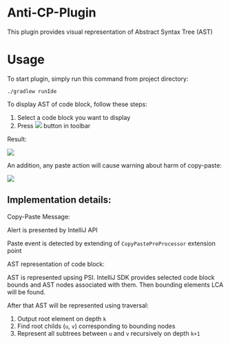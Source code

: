 # Anti-CP-Plugin
This plugin provides visual representation of Abstract Syntax Tree (AST) 

# Usage

To start plugin, simply run this command from project directory:

```./gradlew runIde```

To display AST of code block, follow these steps:

1) Select a code block you want to display
2) Press ![](icn.png) button in toolbar

Result: <br/>

![](icn2.png)

An addition, any paste action will cause warning about harm of copy-paste: <br/>

![](icn3.png)

## Implementation details:

Copy-Paste Message:

Alert is presented by IntelliJ API

Paste event is detected by extending of ```CopyPastePreProcessor``` extension point

AST representation of code block:

AST is represented upsing PSI.
IntelliJ SDK provides selected code block bounds and AST nodes associated with them. Then bounding elements LCA will be found.

After that AST will be represented using traversal: 
1) Output root element on depth ```k```
2) Find root childs (```u```, ```v```) corresponding to bounding nodes
3) Represent all subtrees between ```u``` and ```v``` recursively on depth ```k+1```
